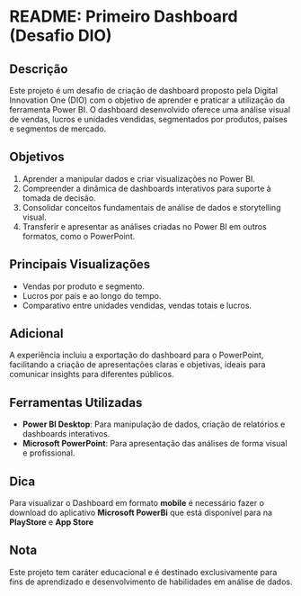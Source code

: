 # README: Primeiro Dashboard (Desafio DIO)

## Descrição  
Este projeto é um desafio de criação de dashboard proposto pela Digital Innovation One (DIO) com o objetivo de aprender e praticar a utilização da ferramenta Power BI. O dashboard desenvolvido oferece uma análise visual de vendas, lucros e unidades vendidas, segmentados por produtos, países e segmentos de mercado.

## Objetivos 
1. Aprender a manipular dados e criar visualizações no Power BI.  
2. Compreender a dinâmica de dashboards interativos para suporte à tomada de decisão.  
3. Consolidar conceitos fundamentais de análise de dados e storytelling visual.  
4. Transferir e apresentar as análises criadas no Power BI em outros formatos, como o PowerPoint.

## Principais Visualizações  
- Vendas por produto e segmento.  
- Lucros por país e ao longo do tempo.  
- Comparativo entre unidades vendidas, vendas totais e lucros.  

## Adicional
A experiência incluiu a exportação do dashboard para o PowerPoint, facilitando a criação de apresentações claras e objetivas, ideais para comunicar insights para diferentes públicos.

## Ferramentas Utilizadas  
- **Power BI Desktop**: Para manipulação de dados, criação de relatórios e dashboards interativos.  
- **Microsoft PowerPoint**: Para apresentação das análises de forma visual e profissional.  

## Dica
Para visualizar o Dashboard em formato **mobile** é necessário fazer o download do aplicativo **Microsoft PowerBi** que está disponível para na **PlayStore** e **App Store**

## Nota  
Este projeto tem caráter educacional e é destinado exclusivamente para fins de aprendizado e desenvolvimento de habilidades em análise de dados.
